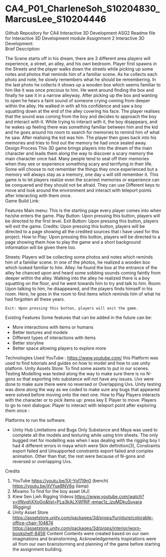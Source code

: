 # CA4_P01_CharleneSoh_S10204830_MarcusLee_S10204446
Github Repository for CA4
Interactive 3D Development ASG2 
Readme file for Interactive 3D Development module
Assignment 2 Interactive 3D Development:   
Brief Description 

The Scene starts off in his dream, there are 3 different area players will experience, a street, an alley, and his own bedroom. Player first spawns in the Streets and the player walks down the streets while picking up some notes and photos that reminds him of a familiar scene. As he collects each photo and note, he slowly remembers what he should be remembering. In the last photo he collects it shows up a wooden box which seems familiar to him like it was once precious to him. He went around finding the box and finally he saw it in a narrow alleyway. After picking up the box and wanting to open he hears a faint sound of someone crying coming from deeper within the alley. He walked in with all his confidence and saw a boy squatting down at the end of the alley covering his face. The player realises that the sound was coming from the boy and decides to approach the boy and interact with it. While trying to interact with it, the boy disappears, and he wakes up feeling there was something familiar between him and the kid and he goes around his room to search for memories to remind him of what he saw. After realising the kid was him. The player then goes back into his memories and tries to find out the memory he had once sealed away. 
Design Process
This 3D game brings players into the dream of the main character and leads them along the way to discover a scary memory the main character once had. Many people tend to seal off their memories when they see or experience something scary and terrifying in their life. Some will choose to not remember the things they once experienced but a memory will always stay as a memory, one day u will still remember it. This game is to let players realize even the scariest memories or experience can be conquered and they should not be afraid. They can use Different keys to move and look around the environment and interact with teleport points after interacting with them once.  
Game Build Link: 

Features
Main menu: This is the starting page every player comes into when he/she enters the game.
Play Button: Upon pressing this button, players will be directed to the first level. 
Exit Button:  Upon pressing this button, players will exit the game. 
Credits: Upon pressing this button, players will be directed to a page showing all the credited sources that i have used for this project. 
How to Play: Upon pressing this button, players will be directed to a page showing them how to play the game and a short background information will be given there too. 

Streets: Players will be collecting some photos and notes which reminds him of a familiar scene. In one of the photos, he realized a wooden box which looked familiar to him. 
Alley: he found the box at the entrance of the alley he chanced upon and heard some sobbing sounds coming faintly from deeper within the alley. Walking into the alley he realized there is a boy squatting on the floor, and he went towards him to try and talk to him.
Room: Upon talking to him, he disappeared, and the players finds himself in his room. Here, he goes in the room to find items which reminds him of what he had forgotten all these years. 

	Exit: Upon pressing this button, players will exit the game.

Existing Features
Some features that can be added in the future can be:
-	More interactions with items or humans 
-	Better textures and models 
-	Different types of interactions with items 
-	Better storyline 
-	Better space allowing players to explore more 



Technologies Used
YouTube : https://www.youtube.com/  this Platform was used to find tutorials and guides on how to model and how to use unity platform. 
Unity Assets Store: To find some assets to put in our scenes.
Testing
Modelling was tested along the way to make sure there is no N-gons so that exporting into substance will not have any issues. Uvs were done to make sure there were no reversed or Overlapping Uvs. 
Unity testing was done along the way as we coded to make sure any bugs that appeared were solved before moving onto the next one. 
How to Play 
Players interacts with the character or to pick items up: press key E
Player to move: 
Players to go to next dialogue: 
Player to interact with teleport point after exploring them once : 

Platforms to run the software.
-	Unity Hub 
Limitations and Bugs 
 Only Substance and Maya was used to complete all the models and texturing while using trim sheets. The only bugged met for modelling was when I was dealing with the rigging boy I had 4 different errors in maya which were Skin definition(3), Constraints export failed and Unsupported constraints export failed and complex animation. Other than that, the rest were because of N-gons and reversed or overlapping Uvs. 


Credits
1.	YouTube 
https://youtu.be/5X-Yof7l9n0  (bench)
https://youtu.be/itVYueBNV6g (lamp)
2.	Mixamo 
To find for the boy asset (AJ) 
3.	Kiew Sen Lieh Rigging Videos 
https://www.youtube.com/watch?v=tINvqhXXoGo&list=PLa3kALXWfRiF-emac1z_izuMDkuSuyara (Rigging)
4.	Unity Asset Store 
https://assetstore.unity.com/packages/3d/props/furniture/colorable-office-chair-104874 
https://assetstore.unity.com/packages/3d/props/interior/worn-bookshelf-8458 
Content
Contents were created based on our own imaginations and brainstorming. 
Acknowledgements
	Inspirations were all from our own brainstorming and planning of the game before starting the assignment building.  
